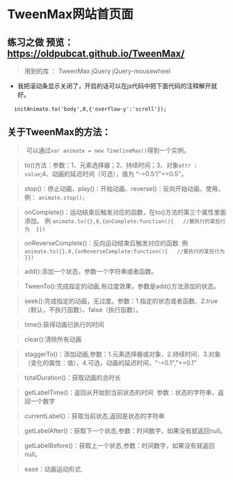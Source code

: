 # TweenMax网站首页面

## 练习之做  预览：https://oldpubcat.github.io/TweenMax/

> 用到的库 ：  TweenMax  jQuery  jQuery-mousewheel

* 我把滚动条显示关闭了，开启的话可以在js代码中把下面代码的注释解开就好。
 
     `initAnimate.to('body',0,{'overflow-y':'scroll'});`
     
## 关于TweenMax的方法：
>  可以通过`var animate = new TimelineMax()`得到一个实例。

> to()方法：参数：1、元素选择器；2、持续时间；3、对象`attr : value`;4、动画的延迟时间（可选），值为 “-=0.5”/"+=0.5"。

> stop()：停止动画、play()：开始动画、reverse()：反向开始动画、使用，例： `animate.stop();`  

> onComplete()：运动结束后触发对应的函数，在to()方法的第三个属性里面添加。
> 例 `
  animate.to({},0,{onComplete:function(){
   //要执行的某些行为 
  }})
`


> onReverseComplete()：反向运动结束后触发对应的函数. 
> 例 `
  animate.to({},0,{onReverseComplete:function(){
   //要执行的某些行为 
  }})
`

> add():添加一个状态，参数一个字符串或者函数。


> TweenTo():完成指定的动画,有过度效果，参数是add()方法添加的状态。

> seek():完成指定的动画，无过度。参数：1.指定的状态或者函数、2.true（默认，不执行函数）、false（执行函数）。

> time():获得动画已执行的时间

> clear():清除所有动画

> staggerTo()：添加动画,参数：1.元素选择器或对象、2.持续时间、3.对象（变化的属性：值）、4.可选，动画的延迟时间，"-=0.1","+=0.1"

> totalDuration()：获取动画的总时长

> getLabelTime()：返回从开始到当前状态的时间  参数：状态的字符串，返回一个数字

> currentLabel()：获取当前状态,返回是状态的字符串

> getLabelAfter()：获取下一个状态,参数：时间数字，如果没有就返回null。

> getLabelBefore()：获取上一个状态,参数：时间数字，如果没有就返回null。

> ease：动画运动形式.

